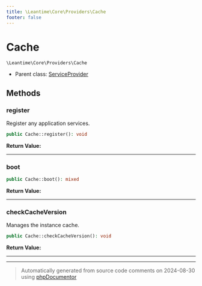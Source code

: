 ```yaml
---
title: \Leantime\Core\Providers\Cache
footer: false
---
```


# Cache




`\Leantime\Core\Providers\Cache`

* Parent class: [ServiceProvider](../../../../classes.md)



## Methods

### register

Register any application services.

```php
public Cache::register(): void
```









**Return Value:**





---
### boot



```php
public Cache::boot(): mixed
```









**Return Value:**





---
### checkCacheVersion

Manages the instance cache.

```php
public Cache::checkCacheVersion(): void
```









**Return Value:**





---


---
> Automatically generated from source code comments on 2024-08-30 using [phpDocumentor](http://www.phpdoc.org/)
